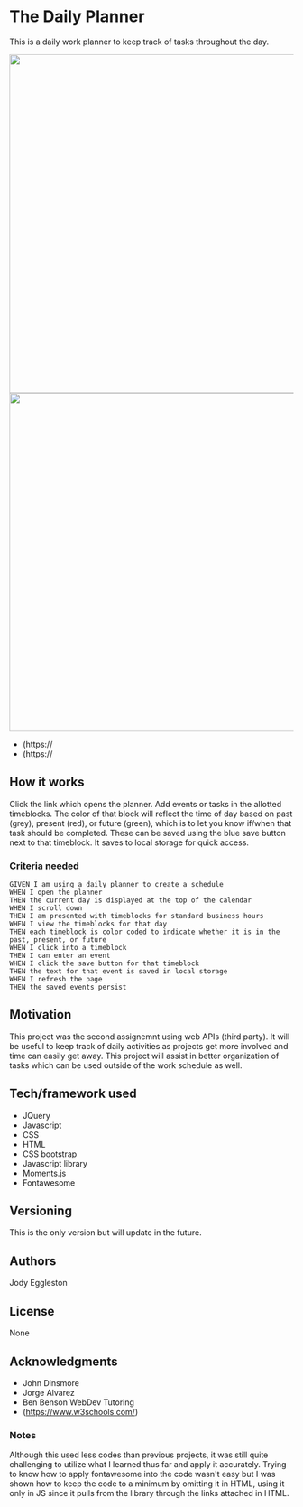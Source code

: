 # The Daily Planner
This is a daily work planner to keep track of tasks throughout the day.    

<img src="" width=600>
<img src="" width=600>

- (https://
- (https://

## How it works
Click the link which opens the planner.  Add events or tasks in the allotted timeblocks. The color of that block will reflect the time of day based on past (grey), present (red), or future (green), which is to let you know if/when that task should be completed.   These can be saved using the blue save button next to that timeblock.  It saves to local storage for quick access.  

### Criteria needed
```
GIVEN I am using a daily planner to create a schedule
WHEN I open the planner
THEN the current day is displayed at the top of the calendar
WHEN I scroll down
THEN I am presented with timeblocks for standard business hours
WHEN I view the timeblocks for that day
THEN each timeblock is color coded to indicate whether it is in the past, present, or future
WHEN I click into a timeblock
THEN I can enter an event
WHEN I click the save button for that timeblock
THEN the text for that event is saved in local storage
WHEN I refresh the page
THEN the saved events persist
```

## Motivation
This project was the second assignemnt using web APIs (third party). It will be useful to keep track of daily activities as projects get more involved and time can easily get away.  This project will assist in better organization of tasks which can be used outside of the work schedule as well.

## Tech/framework used
- JQuery
- Javascript
- CSS
- HTML
- CSS bootstrap
- Javascript library
- Moments.js
- Fontawesome

## Versioning
This is the only version but will update in the future.

## Authors
Jody Eggleston

## License
None

## Acknowledgments
- John Dinsmore
- Jorge Alvarez
- Ben Benson WebDev Tutoring
- (https://www.w3schools.com/)




### Notes
Although this used less codes than previous projects, it was still quite challenging to utilize what I learned thus far and apply it accurately.  Trying to know how to apply fontawesome into the code wasn't easy but I was shown how to keep the code to a minimum by omitting it in HTML, using it only in JS since it pulls from the library through the links attached in HTML.
